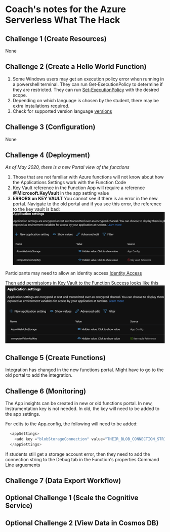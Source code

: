 # Coach's notes for the Azure Serverless What The Hack


## Challenge 1 (Create Resources)
None

## Challenge 2 (Create a Hello World Function)
1) Some Windows users may get an execution policy error when running in a powershell terminal.  They can run Get-ExecutionPolicy to determine if they are restricted.  They can run [Set-ExecutionPolicy](https://docs.microsoft.com/en-us/powershell/module/microsoft.powershell.security/set-executionpolicy?view=powershell-7) with the desired scope.
2) Depending on which language is chosen by the student, there may be extra installations required.
3) Check for supported version language [versions](https://docs.microsoft.com/en-us/azure/azure-functions/supported-languages)

## Challenge 3 (Configuration)
None

## Challenge 4 (Deployment)
*As of May 2020, there is a new Portal view of the functions*
1) Those that are not familiar with Azure functions will not know about how the Applications Settings work with the Function Code
2) Key Vault reference in the Function App will require a reference __@Microsoft.KeyVault__ in the app setting value
3) __ERRORS on KEY VAULT__
You cannot see if there is an error in the new portal.  Navigate to the old portal and if you see this error, the reference to the key vault is bad: ![Key Vault Error](./images/keyvault-error.PNG)

Participants may need to allow an identity access [Identity Access](https://docs.microsoft.com/en-us/azure/app-service/overview-managed-identity?context=azure%2Factive-directory%2Fmanaged-identities-azure-resources%2Fcontext%2Fmsi-context&tabs=dotnet)

Then add permissions in Key Vault to the Function
Success looks like this ![Key Vault Success](./images/keyvault-success.PNG)


## Challenge 5 (Create Functions)
Integration has changed in the new functions portal.  Might have to go to the old portal to add the integration.

## Challenge 6 (Monitoring)
The App insights can be created in new or old functions portal.  In new, Instrumentation key is not needed.  In old, the key will need to be added to the app settings.

For edits to the App.config, the following will need to be added:
```javascript
  <appSettings>
    <add key ="blobStorageConnection" value="THEIR_BLOB_CONNECTION_STRING"></add>
  </appSettings>
```

If students still get a storage account error, then they need to add the connection string to the Debug tab in the Function's properties Command Line arguements

## Challenge 7 (Data Export Workflow)


## Optional Challenge 1 (Scale the Cognitive Service)

## Optional Challenge 2 (View Data in Cosmos DB)
